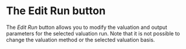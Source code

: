 # The Edit Run button

The _Edit Run_ button allows you to modify the valuation and output
parameters for the selected valuation run. Note that it is not possible
to change the valuation method or the selected valuation basis.
